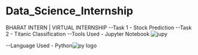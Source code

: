 # Data_Science_Internship

BHARAT INTERN | VIRTUAL INTERNSHIP 
--Task 1 - Stock Prediction
--Task 2 - Titanic Classification
--Tools Used - Jupyter Notebook ![jupy](https://github.com/gouriram/Data_Science_Internship/assets/111121699/e0999802-21d1-4e9f-8214-685f8efb2e44)

--Language Used - Python![py logo](https://github.com/gouriram/Data_Science_Internship/assets/111121699/fee505e8-483f-401e-8ffc-5a21209b5829)


